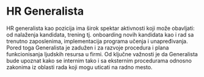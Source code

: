 # HR Generalista

HR generalista kao pozicija ima širok spektar aktivnosti koji može obavljati: od nalaženja kandidata, trening tj. onboarding novih kandidata kao i rad sa trenutno zaposlenima, implementacija programa učenja i unapređivanja. Pored toga Generalista je zadužen i za razvoje procedura i plana funkcionisanja ljudskih resursa u firmi. Od ključne važnosti je da Generalista bude upoznat kako se internim tako i sa eksternim procedurama odnosno zakonima iz oblasti rada koji mogu uticati na radno mesto. 

